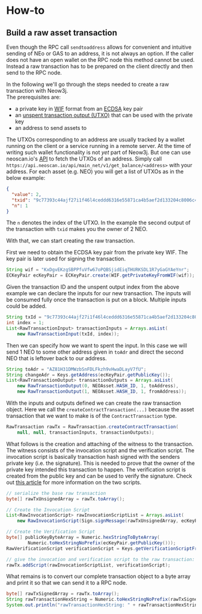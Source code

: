 # How-to

## Build a raw asset transaction

Even though the RPC call `sendtoaddress` allows for convenient and intuitive
sending of NEo or GAS to an address, it is not always an option. If the caller
does not have an open wallet on the RPC node this method cannot be used. Instead
a raw transaction has to be prepared on the client directly and then send to
the RPC node.

In the following we'll go through the steps needed to create a raw transaction
with Neow3j.  
The prerequisites are:

* a private key in [WIF](https://en.bitcoin.it/wiki/Wallet_import_format) format
  from an [ECDSA](https://en.wikipedia.org/wiki/Elliptic_Curve_Digital_Signature_Algorithm)
  key pair
* an [unspent transaction output
  (UTXO)](https://docs.neo.org/developerguide/en/articles/blockchain/utxo.html)
  that can be used with the private key
* an address to send assets to

The UTXOs corresponding to an address are usually tracked by a wallet running on
the client or a service running in a remote server. At the time of writing such
wallet functionality is not *yet* part of Neow3j. But one can use neoscan.io's
[API](https://neoscan.io/docs/index.html) to fetch the UTXOs of an address. 
Simply call `https://api.neoscan.io/api/main_net/v1/get_balance/<address>` with
your address. For each asset (e.g. NEO) you will get a list of UTXOs as in the
below example:

```json
{
  "value": 2,
  "txid": "9c77393c44ajf27i1f46l4ceddd6316e55871ca4b5aef2d133204c8006c4a683",
  "n": 1
}
```

The `n` denotes the index of the UTXO. In the example the second output of the
transaction with `txid` makes you the owner of 2 NEO.

With that, we can start creating the raw transaction.

First we need to obtain the ECDSA key pair from the private key WIF. The key
pair is later used for signing the transaction.

```java
String wif = "KxDgvEKzgSBPPfuVfw67oPQBSjidEiqTHURKSDL1R7yGaGYAeYnr";
ECKeyPair ecKeyPair = ECKeyPair.create(WIF.getPrivateKeyFromWIF(wif));
```

Given the transaction ID and the unspent output index from the above example we
can declare the inputs for our new transaction. The inputs will be consumed fully
once the transaction is put on a block. Multiple inputs could be added.

```java
String txId = "9c77393c44ajf27i1f46l4ceddd6316e55871ca4b5aef2d133204c8006c4a683";
int index = 1;
List<RawTransactionInput> transactionInputs = Arrays.asList(
    new RawTransactionInput(txId, index));
```

Then we can specify how we want to spent the input. In this case we will send 1
NEO to some other address given in `toAdr` and direct the second NEO that is
leftover back to our address.

```java
String toAdr = "AZ81H31DMWzbSnFDLFkzh9vHwaDLayV7fU";
String changeAdr = Keys.getAddress(ecKeyPair.getPublicKey());
List<RawTransactionOutput> transactionOutputs = Arrays.asList(
    new RawTransactionOutput(0, NEOAsset.HASH_ID, 1, toAddress),
    new RawTransactionOutput(1, NEOAsset.HASH_ID, 1, fromAddress));
```

With the inputs and outputs defined we can create the raw transaction object.
Here we call the `createContractTransaction(...)` because the asset transaction
that we want to make is of the `ContractTransaction` type.

```java
RawTransaction rawTx = RawTransaction.createContractTransaction(
    null, null, transactionInputs, transactionOutputs);
```

What follows is the creation and attaching of the witness to the transaction.
The witness consists of the invocation script and the verification script.
The invocation script is basically transaction hash signed with the senders
private key (i.e. the signature). This is needed to prove that the owner of the
private key intended this transaction to happen. The verification script is
created from the public key and can be used to verify the signature.
Check out [this
article](https://medium.com/neoresearch/understanding-multisig-on-neo-df9c9c1403b1)
for more information on the two scripts.

```java
// serialize the base raw transaction
byte[] rawTxUnsignedArray = rawTx.toArray();

// Create the Invocation Script
List<RawInvocationScript> rawInvocationScriptList = Arrays.asList(
    new RawInvocationScript(Sign.signMessage(rawTxUnsignedArray, ecKeyPair)));

// Create the Verification Script
byte[] publicKeyByteArray = Numeric.hexStringToByteArray(
        Numeric.toHexStringNoPrefix(ecKeyPair.getPublicKey()));
RawVerificationScript verificationScript = Keys.getVerificationScriptFromPublicKey(publicKeyByteArray);

// give the invocation and verification script to the raw transaction:
rawTx.addScript(rawInvocationScriptList, verificationScript);
```

What remains is to convert our complete transaction object to a byte array and
print it so that we can send it to a RPC node.

```java
byte[] rawTxSignedArray = rawTx.toArray();
String rawTransactionHexString = Numeric.toHexStringNoPrefix(rawTxSignedArray);
System.out.println("rawTransactionHexString: " + rawTransactionHexString);
```